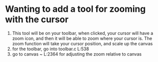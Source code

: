 # Wanting to add a tool for zooming with the cursor
1. This tool will be on your toolbar, when clicked, your cursor will have a
   zoom icon, and then it will be able to zoom where your cursor is. The zoom
   function will take your cursor position, and scale up the canvas
2. for the toolbar, go into toolbar.c L:538
3. go to canvas ~ L:2364 for adjusting the zoom relative to canvas
